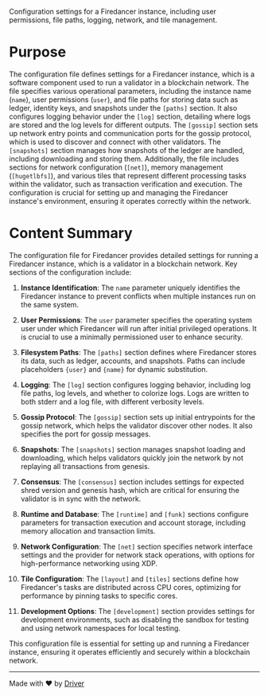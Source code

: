 <!--------------------------------------------------------------------------------->
<!-- IMPORTANT: This file is auto-generated by Driver (https://driver.ai). -------->
<!-- Manual edits may be overwritten on future commits. --------------------------->
<!--------------------------------------------------------------------------------->

Configuration settings for a Firedancer instance, including user permissions, file paths, logging, network, and tile management.

# Purpose
The configuration file defines settings for a Firedancer instance, which is a software component used to run a validator in a blockchain network. The file specifies various operational parameters, including the instance name (`name`), user permissions (`user`), and file paths for storing data such as ledger, identity keys, and snapshots under the `[paths]` section. It also configures logging behavior under the `[log]` section, detailing where logs are stored and the log levels for different outputs. The `[gossip]` section sets up network entry points and communication ports for the gossip protocol, which is used to discover and connect with other validators. The `[snapshots]` section manages how snapshots of the ledger are handled, including downloading and storing them. Additionally, the file includes sections for network configuration (`[net]`), memory management (`[hugetlbfs]`), and various tiles that represent different processing tasks within the validator, such as transaction verification and execution. The configuration is crucial for setting up and managing the Firedancer instance's environment, ensuring it operates correctly within the network.
# Content Summary
The configuration file for Firedancer provides detailed settings for running a Firedancer instance, which is a validator in a blockchain network. Key sections of the configuration include:

1. **Instance Identification**: The `name` parameter uniquely identifies the Firedancer instance to prevent conflicts when multiple instances run on the same system.

2. **User Permissions**: The `user` parameter specifies the operating system user under which Firedancer will run after initial privileged operations. It is crucial to use a minimally permissioned user to enhance security.

3. **Filesystem Paths**: The `[paths]` section defines where Firedancer stores its data, such as ledger, accounts, and snapshots. Paths can include placeholders `{user}` and `{name}` for dynamic substitution.

4. **Logging**: The `[log]` section configures logging behavior, including log file paths, log levels, and whether to colorize logs. Logs are written to both stderr and a log file, with different verbosity levels.

5. **Gossip Protocol**: The `[gossip]` section sets up initial entrypoints for the gossip network, which helps the validator discover other nodes. It also specifies the port for gossip messages.

6. **Snapshots**: The `[snapshots]` section manages snapshot loading and downloading, which helps validators quickly join the network by not replaying all transactions from genesis.

7. **Consensus**: The `[consensus]` section includes settings for expected shred version and genesis hash, which are critical for ensuring the validator is in sync with the network.

8. **Runtime and Database**: The `[runtime]` and `[funk]` sections configure parameters for transaction execution and account storage, including memory allocation and transaction limits.

9. **Network Configuration**: The `[net]` section specifies network interface settings and the provider for network stack operations, with options for high-performance networking using XDP.

10. **Tile Configuration**: The `[layout]` and `[tiles]` sections define how Firedancer's tasks are distributed across CPU cores, optimizing for performance by pinning tasks to specific cores.

11. **Development Options**: The `[development]` section provides settings for development environments, such as disabling the sandbox for testing and using network namespaces for local testing.

This configuration file is essential for setting up and running a Firedancer instance, ensuring it operates efficiently and securely within a blockchain network.

---
Made with ❤️ by [Driver](https://www.driver.ai/)